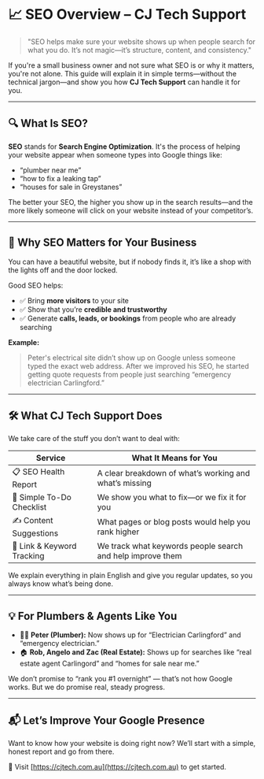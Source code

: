 # 📈 SEO Overview – CJ Tech Support

> "SEO helps make sure your website shows up when people search for what you do. It’s not magic—it’s structure, content, and consistency."

If you're a small business owner and not sure what SEO is or why it matters, you're not alone. This guide will explain it in simple terms—without the technical jargon—and show you how **CJ Tech Support** can handle it for you.

---

## 🔍 What Is SEO?

**SEO** stands for **Search Engine Optimization**. It's the process of helping your website appear when someone types into Google things like:

* “plumber near me”
* “how to fix a leaking tap”
* “houses for sale in Greystanes”

The better your SEO, the higher you show up in the search results—and the more likely someone will click on your website instead of your competitor’s.

---

## 🚧 Why SEO Matters for Your Business

You can have a beautiful website, but if nobody finds it, it’s like a shop with the lights off and the door locked.

Good SEO helps:

* ✅ Bring **more visitors** to your site
* ✅ Show that you’re **credible and trustworthy**
* ✅ Generate **calls, leads, or bookings** from people who are already searching

**Example:**

> Peter's electrical site didn’t show up on Google unless someone typed the exact web address. After we improved his SEO, he started getting quote requests from people just searching “emergency electrician Carlingford.”

---

## 🛠️ What CJ Tech Support Does

We take care of the stuff you don’t want to deal with:

| Service                    | What It Means for You                                      |
| -------------------------- | ---------------------------------------------------------- |
| 📋 SEO Health Report       | A clear breakdown of what’s working and what’s missing     |
| 🧾 Simple To-Do Checklist  | We show you what to fix—or we fix it for you               |
| ✍️ Content Suggestions     | What pages or blog posts would help you rank higher        |
| 🔗 Link & Keyword Tracking | We track what keywords people search and help improve them |

We explain everything in plain English and give you regular updates, so you always know what’s being done.

---

## 💡 For Plumbers & Agents Like You

* 👨‍🔧 **Peter (Plumber):** Now shows up for “Electrician Carlingford” and “emergency electrician.”
* 🏠 **Rob, Angelo and Zac (Real Estate):** Shows up for searches like “real estate agent Carlingord” and “homes for sale near me.”

We don’t promise to “rank you #1 overnight” — that’s not how Google works. But we do promise real, steady progress.

---

## 📬 Let’s Improve Your Google Presence

Want to know how your website is doing right now?
We’ll start with a simple, honest report and go from there.

📩 Visit [https://cjtech.com.au](https://cjtech.com.au) to get started.

